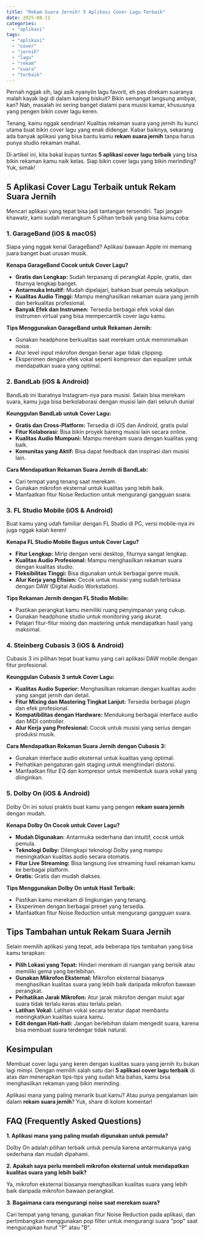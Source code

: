 ```yaml
---
title: "Rekam Suara Jernih! 5 Aplikasi Cover Lagu Terbaik"
date: 2025-08-11
categories: 
  - "aplikasi"
tags: 
  - "aplikasi"
  - "cover"
  - "jernih"
  - "lagu"
  - "rekam"
  - "suara"
  - "terbaik"
---
```


Pernah nggak sih, lagi asik nyanyiin lagu favorit, eh pas direkam suaranya malah kayak lagi di dalam kaleng biskuit? Bikin semangat langsung ambyar, kan? Nah, masalah ini sering banget dialami para musisi kamar, khususnya yang pengen bikin cover lagu keren.

Tenang, kamu nggak sendirian! Kualitas rekaman suara yang jernih itu kunci utama buat bikin cover lagu yang enak didengar. Kabar baiknya, sekarang ada banyak aplikasi yang bisa bantu kamu **rekam suara jernih** tanpa harus punya studio rekaman mahal.

Di artikel ini, kita bakal kupas tuntas **5 aplikasi cover lagu terbaik** yang bisa bikin rekaman kamu naik kelas. Siap bikin cover lagu yang bikin merinding? Yuk, simak!

## 5 Aplikasi Cover Lagu Terbaik untuk Rekam Suara Jernih

Mencari aplikasi yang tepat bisa jadi tantangan tersendiri. Tapi jangan khawatir, kami sudah merangkum 5 pilihan terbaik yang bisa kamu coba:

### 1\. GarageBand (iOS & macOS)

Siapa yang nggak kenal GarageBand? Aplikasi bawaan Apple ini memang juara banget buat urusan musik.

**Kenapa GarageBand Cocok untuk Cover Lagu?**

- **Gratis dan Lengkap:** Sudah terpasang di perangkat Apple, gratis, dan fiturnya lengkap banget.
- **Antarmuka Intuitif:** Mudah dipelajari, bahkan buat pemula sekalipun.
- **Kualitas Audio Tinggi:** Mampu menghasilkan rekaman suara yang jernih dan berkualitas profesional.
- **Banyak Efek dan Instrumen:** Tersedia berbagai efek vokal dan instrumen virtual yang bisa mempercantik cover lagu kamu.

**Tips Menggunakan GarageBand untuk Rekaman Jernih:**

- Gunakan headphone berkualitas saat merekam untuk meminimalkan noise.
- Atur level input mikrofon dengan benar agar tidak clipping.
- Eksperimen dengan efek vokal seperti kompresor dan equalizer untuk mendapatkan suara yang optimal.

### 2\. BandLab (iOS & Android)

BandLab ini ibaratnya Instagram-nya para musisi. Selain bisa merekam suara, kamu juga bisa berkolaborasi dengan musisi lain dari seluruh dunia!

**Keunggulan BandLab untuk Cover Lagu:**

- **Gratis dan Cross-Platform:** Tersedia di iOS dan Android, gratis pula!
- **Fitur Kolaborasi:** Bisa bikin proyek bareng musisi lain secara online.
- **Kualitas Audio Mumpuni:** Mampu merekam suara dengan kualitas yang baik.
- **Komunitas yang Aktif:** Bisa dapat feedback dan inspirasi dari musisi lain.

**Cara Mendapatkan Rekaman Suara Jernih di BandLab:**

- Cari tempat yang tenang saat merekam.
- Gunakan mikrofon eksternal untuk kualitas yang lebih baik.
- Manfaatkan fitur Noise Reduction untuk mengurangi gangguan suara.

### 3\. FL Studio Mobile (iOS & Android)

Buat kamu yang udah familiar dengan FL Studio di PC, versi mobile-nya ini juga nggak kalah keren!

**Kenapa FL Studio Mobile Bagus untuk Cover Lagu?**

- **Fitur Lengkap:** Mirip dengan versi desktop, fiturnya sangat lengkap.
- **Kualitas Audio Profesional:** Mampu menghasilkan rekaman suara dengan kualitas studio.
- **Fleksibilitas Tinggi:** Bisa digunakan untuk berbagai genre musik.
- **Alur Kerja yang Efisien:** Cocok untuk musisi yang sudah terbiasa dengan DAW (Digital Audio Workstation).

**Tips Rekaman Jernih dengan FL Studio Mobile:**

- Pastikan perangkat kamu memiliki ruang penyimpanan yang cukup.
- Gunakan headphone studio untuk monitoring yang akurat.
- Pelajari fitur-fitur mixing dan mastering untuk mendapatkan hasil yang maksimal.

### 4\. Steinberg Cubasis 3 (iOS & Android)

Cubasis 3 ini pilihan tepat buat kamu yang cari aplikasi DAW mobile dengan fitur profesional.

**Keunggulan Cubasis 3 untuk Cover Lagu:**

- **Kualitas Audio Superior:** Menghasilkan rekaman dengan kualitas audio yang sangat jernih dan detail.
- **Fitur Mixing dan Mastering Tingkat Lanjut:** Tersedia berbagai plugin dan efek profesional.
- **Kompatibilitas dengan Hardware:** Mendukung berbagai interface audio dan MIDI controller.
- **Alur Kerja yang Profesional:** Cocok untuk musisi yang serius dengan produksi musik.

**Cara Mendapatkan Rekaman Suara Jernih dengan Cubasis 3:**

- Gunakan interface audio eksternal untuk kualitas yang optimal.
- Perhatikan pengaturan gain staging untuk menghindari distorsi.
- Manfaatkan fitur EQ dan kompresor untuk membentuk suara vokal yang diinginkan.

### 5\. Dolby On (iOS & Android)

Dolby On ini solusi praktis buat kamu yang pengen **rekam suara jernih** dengan mudah.

**Kenapa Dolby On Cocok untuk Cover Lagu?**

- **Mudah Digunakan:** Antarmuka sederhana dan intuitif, cocok untuk pemula.
- **Teknologi Dolby:** Dilengkapi teknologi Dolby yang mampu meningkatkan kualitas audio secara otomatis.
- **Fitur Live Streaming:** Bisa langsung live streaming hasil rekaman kamu ke berbagai platform.
- **Gratis:** Gratis dan mudah diakses.

**Tips Menggunakan Dolby On untuk Hasil Terbaik:**

- Pastikan kamu merekam di lingkungan yang tenang.
- Eksperimen dengan berbagai preset yang tersedia.
- Manfaatkan fitur Noise Reduction untuk mengurangi gangguan suara.

## Tips Tambahan untuk Rekam Suara Jernih

Selain memilih aplikasi yang tepat, ada beberapa tips tambahan yang bisa kamu terapkan:

- **Pilih Lokasi yang Tepat:** Hindari merekam di ruangan yang berisik atau memiliki gema yang berlebihan.
- **Gunakan Mikrofon Eksternal:** Mikrofon eksternal biasanya menghasilkan kualitas suara yang lebih baik daripada mikrofon bawaan perangkat.
- **Perhatikan Jarak Mikrofon:** Atur jarak mikrofon dengan mulut agar suara tidak terlalu keras atau terlalu pelan.
- **Latihan Vokal:** Latihan vokal secara teratur dapat membantu meningkatkan kualitas suara kamu.
- **Edit dengan Hati-hati:** Jangan berlebihan dalam mengedit suara, karena bisa membuat suara terdengar tidak natural.

## Kesimpulan

Membuat cover lagu yang keren dengan kualitas suara yang jernih itu bukan lagi mimpi. Dengan memilih salah satu dari **5 aplikasi cover lagu terbaik** di atas dan menerapkan tips-tips yang sudah kita bahas, kamu bisa menghasilkan rekaman yang bikin merinding.

Aplikasi mana yang paling menarik buat kamu? Atau punya pengalaman lain dalam **rekam suara jernih**? Yuk, share di kolom komentar!

## FAQ (Frequently Asked Questions)

**1\. Aplikasi mana yang paling mudah digunakan untuk pemula?**

Dolby On adalah pilihan terbaik untuk pemula karena antarmukanya yang sederhana dan mudah dipahami.

**2\. Apakah saya perlu membeli mikrofon eksternal untuk mendapatkan kualitas suara yang lebih baik?**

Ya, mikrofon eksternal biasanya menghasilkan kualitas suara yang lebih baik daripada mikrofon bawaan perangkat.

**3\. Bagaimana cara mengurangi noise saat merekam suara?**

Cari tempat yang tenang, gunakan fitur Noise Reduction pada aplikasi, dan pertimbangkan menggunakan pop filter untuk mengurangi suara "pop" saat mengucapkan huruf "P" atau "B".

